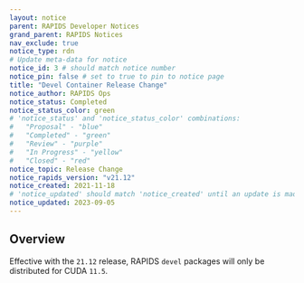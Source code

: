 ```yaml
---
layout: notice
parent: RAPIDS Developer Notices
grand_parent: RAPIDS Notices
nav_exclude: true
notice_type: rdn
# Update meta-data for notice
notice_id: 3 # should match notice number
notice_pin: false # set to true to pin to notice page
title: "Devel Container Release Change"
notice_author: RAPIDS Ops
notice_status: Completed
notice_status_color: green
# 'notice_status' and 'notice_status_color' combinations:
#   "Proposal" - "blue"
#   "Completed" - "green"
#   "Review" - "purple"
#   "In Progress" - "yellow"
#   "Closed" - "red"
notice_topic: Release Change
notice_rapids_version: "v21.12"
notice_created: 2021-11-18
# 'notice_updated' should match 'notice_created' until an update is made
notice_updated: 2023-09-05
---
```


## Overview

Effective with the `21.12` release, RAPIDS `devel` packages will only be distributed for CUDA `11.5`.
